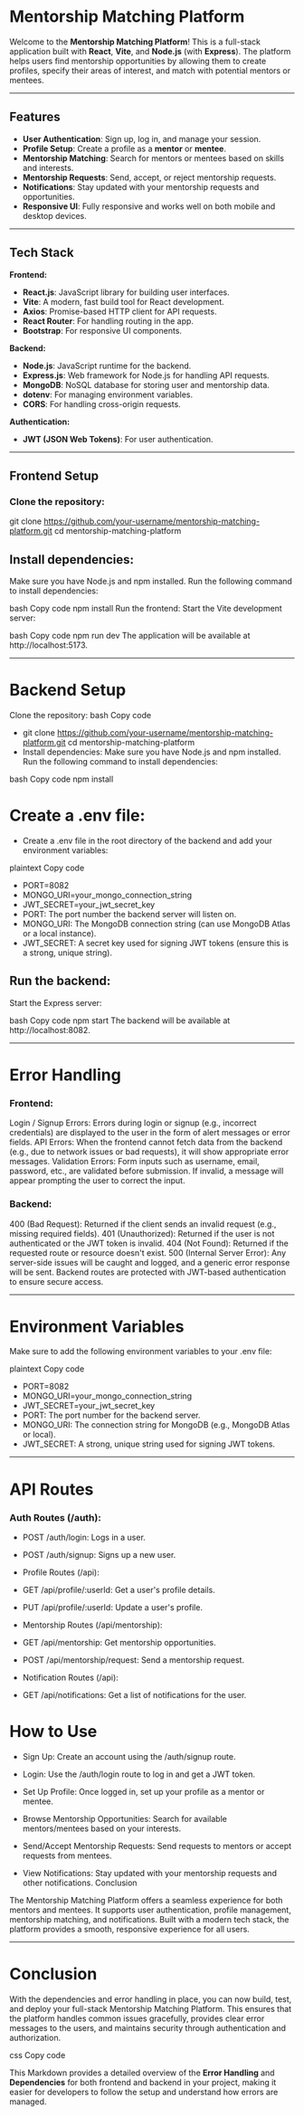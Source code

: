 # Mentorship Matching Platform

Welcome to the **Mentorship Matching Platform**! This is a full-stack application built with **React**, **Vite**, and **Node.js** (with **Express**). The platform helps users find mentorship opportunities by allowing them to create profiles, specify their areas of interest, and match with potential mentors or mentees.

---

## Features

- **User Authentication**: Sign up, log in, and manage your session.
- **Profile Setup**: Create a profile as a **mentor** or **mentee**.
- **Mentorship Matching**: Search for mentors or mentees based on skills and interests.
- **Mentorship Requests**: Send, accept, or reject mentorship requests.
- **Notifications**: Stay updated with your mentorship requests and opportunities.
- **Responsive UI**: Fully responsive and works well on both mobile and desktop devices.

---

## Tech Stack

**Frontend:**
- **React.js**: JavaScript library for building user interfaces.
- **Vite**: A modern, fast build tool for React development.
- **Axios**: Promise-based HTTP client for API requests.
- **React Router**: For handling routing in the app.
- **Bootstrap**: For responsive UI components.

**Backend:**
- **Node.js**: JavaScript runtime for the backend.
- **Express.js**: Web framework for Node.js for handling API requests.
- **MongoDB**: NoSQL database for storing user and mentorship data.
- **dotenv**: For managing environment variables.
- **CORS**: For handling cross-origin requests.

**Authentication:**
- **JWT (JSON Web Tokens)**: For user authentication.

---

## Frontend Setup

### Clone the repository:

git clone https://github.com/your-username/mentorship-matching-platform.git
cd mentorship-matching-platform

## Install dependencies:
Make sure you have Node.js and npm installed. Run the following command to install dependencies:

bash
Copy code
npm install
Run the frontend:
Start the Vite development server:

bash
Copy code
npm run dev
The application will be available at http://localhost:5173.

___________________________________________________________________________________________

# Backend Setup

Clone the repository:
bash
Copy code
- git clone https://github.com/your-username/mentorship-matching-platform.git
cd mentorship-matching-platform
- Install dependencies:
Make sure you have Node.js and npm installed. Run the following command to install dependencies:

bash
Copy code
npm install

# Create a .env file:

- Create a .env file in the root directory of the backend and add your environment variables:

plaintext
Copy code

- PORT=8082
- MONGO_URI=your_mongo_connection_string
- JWT_SECRET=your_jwt_secret_key
- PORT: The port number the backend server will listen on.
- MONGO_URI: The MongoDB connection string (can use MongoDB Atlas or a local instance).
- JWT_SECRET: A secret key used for signing JWT tokens (ensure this is a strong, unique   string).

## Run the backend:
Start the Express server:

bash
Copy code
npm start
The backend will be available at http://localhost:8082.

___________________________________________________________________________________________

# Error Handling

### Frontend:

Login / Signup Errors: Errors during login or signup (e.g., incorrect credentials) are displayed to the user in the form of alert messages or error fields.
API Errors: When the frontend cannot fetch data from the backend (e.g., due to network issues or bad requests), it will show appropriate error messages.
Validation Errors: Form inputs such as username, email, password, etc., are validated before submission. If invalid, a message will appear prompting the user to correct the input.

### Backend:

400 (Bad Request): Returned if the client sends an invalid request (e.g., missing required fields).
401 (Unauthorized): Returned if the user is not authenticated or the JWT token is invalid.
404 (Not Found): Returned if the requested route or resource doesn't exist.
500 (Internal Server Error): Any server-side issues will be caught and logged, and a generic error response will be sent.
Backend routes are protected with JWT-based authentication to ensure secure access.

___________________________________________________________________________________________

# Environment Variables

Make sure to add the following environment variables to your .env file:

plaintext
Copy code

- PORT=8082
- MONGO_URI=your_mongo_connection_string
- JWT_SECRET=your_jwt_secret_key
- PORT: The port number for the backend server.
- MONGO_URI: The connection string for MongoDB (e.g., MongoDB Atlas or local).
- JWT_SECRET: A strong, unique string used for signing JWT tokens.

___________________________________________________________________________________________

# API Routes

### Auth Routes (/auth):

- POST /auth/login: Logs in a user.
- POST /auth/signup: Signs up a new user.
- Profile Routes (/api):

- GET /api/profile/:userId: Get a user's profile details.
- PUT /api/profile/:userId: Update a user's profile.
- Mentorship Routes (/api/mentorship):

- GET /api/mentorship: Get mentorship opportunities.
- POST /api/mentorship/request: Send a mentorship request.
- Notification Routes (/api):

- GET /api/notifications: Get a list of notifications for the user.


# How to Use

- Sign Up: Create an account using the /auth/signup route.

- Login: Use the /auth/login route to log in and get a JWT token.

- Set Up Profile: Once logged in, set up your profile as a mentor or mentee.

- Browse Mentorship Opportunities: Search for available mentors/mentees based on your interests.

- Send/Accept Mentorship Requests: Send requests to mentors or accept requests from mentees.

- View Notifications: Stay updated with your mentorship requests and other notifications.
Conclusion

The Mentorship Matching Platform offers a seamless experience for both mentors and mentees. It supports user authentication, profile management, mentorship matching, and notifications. Built with a modern tech stack, the platform provides a smooth, responsive experience for all users.


___________________________________________________________________________________________


# Conclusion

With the dependencies and error handling in place, you can now build, test, and deploy your full-stack Mentorship Matching Platform. This ensures that the platform handles common issues gracefully, provides clear error messages to the users, and maintains security through authentication and authorization.

css
Copy code

This Markdown provides a detailed overview of the **Error Handling** and **Dependencies** for both frontend and backend in your project, making it easier for developers to follow the setup and understand how errors are managed.





